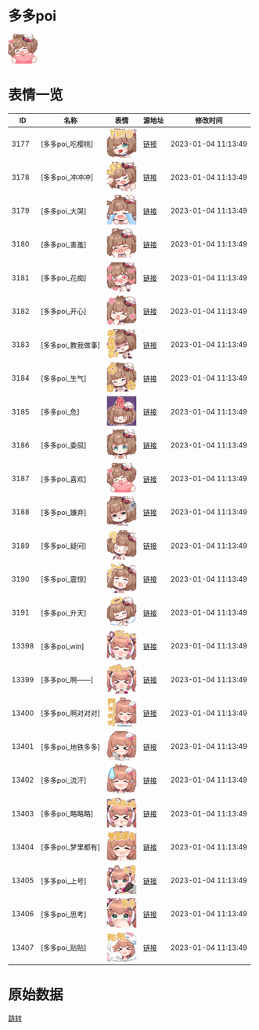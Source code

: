 # 多多poi

<img src="./cover.png" height="60" alt="cover" />

# 表情一览

|ID|名称|表情|源地址|修改时间|
|----|----|----|----|----|
|3177|[多多poi_吃樱桃]|<img src="./pic/003177_%5B多多poi_吃樱桃%5D.png" height="60" alt="吃樱桃"/>|[链接](https://i0.hdslb.com/bfs/emote/f6b22836e3522c539c2d175bb24cc7bad64004ba.png)|2023-01-04 11:13:49|
|3178|[多多poi_冲冲冲]|<img src="./pic/003178_%5B多多poi_冲冲冲%5D.png" height="60" alt="冲冲冲"/>|[链接](https://i0.hdslb.com/bfs/emote/47a5673e5bb558c2d64f8c171b8dfd573eae1f36.png)|2023-01-04 11:13:49|
|3179|[多多poi_大哭]|<img src="./pic/003179_%5B多多poi_大哭%5D.png" height="60" alt="大哭"/>|[链接](https://i0.hdslb.com/bfs/emote/d959e03d2f16d8ac7effbe52ffae06b264b97d48.png)|2023-01-04 11:13:49|
|3180|[多多poi_害羞]|<img src="./pic/003180_%5B多多poi_害羞%5D.png" height="60" alt="害羞"/>|[链接](https://i0.hdslb.com/bfs/emote/c853b0be3afe4dee1d8323b8913c4d897c9fa166.png)|2023-01-04 11:13:49|
|3181|[多多poi_花痴]|<img src="./pic/003181_%5B多多poi_花痴%5D.png" height="60" alt="花痴"/>|[链接](https://i0.hdslb.com/bfs/emote/c44ea3ea7dd2abbbb929c8cefe122c874d9981ec.png)|2023-01-04 11:13:49|
|3182|[多多poi_开心]|<img src="./pic/003182_%5B多多poi_开心%5D.png" height="60" alt="开心"/>|[链接](https://i0.hdslb.com/bfs/emote/84ced23faab7cd8d7bf16627de9934d4d98313c4.png)|2023-01-04 11:13:49|
|3183|[多多poi_教我做事]|<img src="./pic/003183_%5B多多poi_教我做事%5D.png" height="60" alt="教我做事"/>|[链接](https://i0.hdslb.com/bfs/emote/95fddee2ad6e04ac111ad19712743f3a2ed94efa.png)|2023-01-04 11:13:49|
|3184|[多多poi_生气]|<img src="./pic/003184_%5B多多poi_生气%5D.png" height="60" alt="生气"/>|[链接](https://i0.hdslb.com/bfs/emote/fe17fac5005694aedb2dec31420865fc95914dff.png)|2023-01-04 11:13:49|
|3185|[多多poi_危]|<img src="./pic/003185_%5B多多poi_危%5D.png" height="60" alt="危"/>|[链接](https://i0.hdslb.com/bfs/emote/2e5128f94c490848a81416b6675a4dbfe89ef966.png)|2023-01-04 11:13:49|
|3186|[多多poi_委屈]|<img src="./pic/003186_%5B多多poi_委屈%5D.png" height="60" alt="委屈"/>|[链接](https://i0.hdslb.com/bfs/emote/9ac5d90b22225db884d76bf97e7266b9d0d55223.png)|2023-01-04 11:13:49|
|3187|[多多poi_喜欢]|<img src="./pic/003187_%5B多多poi_喜欢%5D.png" height="60" alt="喜欢"/>|[链接](https://i0.hdslb.com/bfs/emote/4c99343129eca6e61b299c0789723d54c4c3881b.png)|2023-01-04 11:13:49|
|3188|[多多poi_嫌弃]|<img src="./pic/003188_%5B多多poi_嫌弃%5D.png" height="60" alt="嫌弃"/>|[链接](https://i0.hdslb.com/bfs/emote/6f271049f2b0ea14a8b8492443c28b330eb00333.png)|2023-01-04 11:13:49|
|3189|[多多poi_疑问]|<img src="./pic/003189_%5B多多poi_疑问%5D.png" height="60" alt="疑问"/>|[链接](https://i0.hdslb.com/bfs/emote/5631a9e5a69fe250def51cb617ba02e536087ca9.png)|2023-01-04 11:13:49|
|3190|[多多poi_震惊]|<img src="./pic/003190_%5B多多poi_震惊%5D.png" height="60" alt="震惊"/>|[链接](https://i0.hdslb.com/bfs/emote/58597a1f8c3e1646d915b75281b906b723d750b1.png)|2023-01-04 11:13:49|
|3191|[多多poi_升天]|<img src="./pic/003191_%5B多多poi_升天%5D.png" height="60" alt="升天"/>|[链接](https://i0.hdslb.com/bfs/emote/34e972a377f53fcbb603589d33c251edc92c9894.png)|2023-01-04 11:13:49|
|13398|[多多poi_win]|<img src="./pic/013398_%5B多多poi_win%5D.png" height="60" alt="win"/>|[链接](https://i0.hdslb.com/bfs/emote/0b4ac4de062c13205da87bd97843952f519a7d5d.png)|2023-01-04 11:13:49|
|13399|[多多poi_啊——]|<img src="./pic/013399_%5B多多poi_啊——%5D.png" height="60" alt="啊——"/>|[链接](https://i0.hdslb.com/bfs/emote/656a4fe6cf3005883d4a06abac08d7ce9ac2ae7f.png)|2023-01-04 11:13:49|
|13400|[多多poi_啊对对对]|<img src="./pic/013400_%5B多多poi_啊对对对%5D.png" height="60" alt="啊对对对"/>|[链接](https://i0.hdslb.com/bfs/emote/02109037e9a79abbeb2b4f81ff9ac1d0d5884832.png)|2023-01-04 11:13:49|
|13401|[多多poi_地铁多多]|<img src="./pic/013401_%5B多多poi_地铁多多%5D.png" height="60" alt="地铁多多"/>|[链接](https://i0.hdslb.com/bfs/emote/439f5bc23720d4ddb1452130088a051643560935.png)|2023-01-04 11:13:49|
|13402|[多多poi_流汗]|<img src="./pic/013402_%5B多多poi_流汗%5D.png" height="60" alt="流汗"/>|[链接](https://i0.hdslb.com/bfs/emote/b5510658a7d7446c0cafbc8c6b14ce9483b5ffbd.png)|2023-01-04 11:13:49|
|13403|[多多poi_略略略]|<img src="./pic/013403_%5B多多poi_略略略%5D.png" height="60" alt="略略略"/>|[链接](https://i0.hdslb.com/bfs/emote/ec5e6a4e2091876ce2fc9c4f86373def3713da50.png)|2023-01-04 11:13:49|
|13404|[多多poi_梦里都有]|<img src="./pic/013404_%5B多多poi_梦里都有%5D.png" height="60" alt="梦里都有"/>|[链接](https://i0.hdslb.com/bfs/emote/070e08221352578b43070c6dea7a70c2fc5413a2.png)|2023-01-04 11:13:49|
|13405|[多多poi_上号]|<img src="./pic/013405_%5B多多poi_上号%5D.png" height="60" alt="上号"/>|[链接](https://i0.hdslb.com/bfs/emote/cac17f50403cfde6bb05154474df91848fd83612.png)|2023-01-04 11:13:49|
|13406|[多多poi_思考]|<img src="./pic/013406_%5B多多poi_思考%5D.png" height="60" alt="思考"/>|[链接](https://i0.hdslb.com/bfs/emote/b20ceda20a9ae07e75003ed4fb61819cbf76e341.png)|2023-01-04 11:13:49|
|13407|[多多poi_贴贴]|<img src="./pic/013407_%5B多多poi_贴贴%5D.png" height="60" alt="贴贴"/>|[链接](https://i0.hdslb.com/bfs/emote/e8c4a2b3161ad8c632bdd0cc410825f08f62fde3.png)|2023-01-04 11:13:49|

# 原始数据

[跳转](./raw.json)

